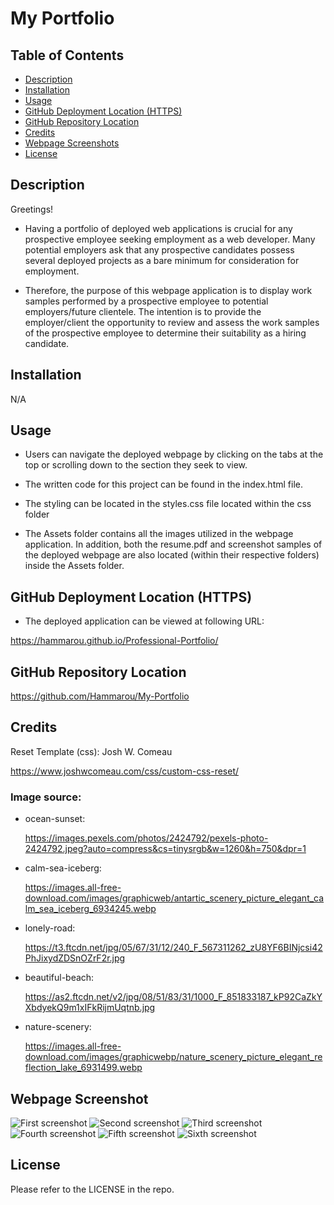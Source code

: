# My Portfolio


## Table of Contents

- [Description](#description)
- [Installation](#installation)
- [Usage](#usage)
- [GitHub Deployment Location (HTTPS)](#github-deployment-location-https)
- [GitHub Repository Location](#github-repository-location)
- [Credits](#credits)
- [Webpage Screenshots](#webpage-screenshots)
- [License](#license)

  
## Description

Greetings! 

- Having a portfolio of deployed web applications is crucial for any prospective employee seeking employment as a web developer. Many potential employers ask that any prospective candidates possess several deployed projects as a bare minimum for consideration for employment.

- Therefore, the purpose of this webpage application is to display work samples performed by a prospective employee to potential employers/future clientele. The intention is to provide the employer/client the opportunity to review and assess the work samples of the prospective employee to determine their suitability as a hiring candidate.


## Installation

N/A


## Usage

- Users can navigate the deployed webpage by clicking on the tabs at the top or scrolling down to the section they seek to view. 

- The written code for this project can be found in the index.html file.

- The styling can be located in the styles.css file located within the css folder

- The Assets folder contains all the images utilized in the webpage application. In addition, both the resume.pdf and screenshot samples of the deployed webpage are also located (within their respective folders) inside the Assets folder.


## GitHub Deployment Location (HTTPS)

- The deployed application can be viewed at following URL:

https://hammarou.github.io/Professional-Portfolio/


## GitHub Repository Location

https://github.com/Hammarou/My-Portfolio


## Credits

Reset Template (css): Josh W. Comeau
 
 https://www.joshwcomeau.com/css/custom-css-reset/

### Image source:

* ocean-sunset:  

  https://images.pexels.com/photos/2424792/pexels-photo-2424792.jpeg?auto=compress&cs=tinysrgb&w=1260&h=750&dpr=1


* calm-sea-iceberg: 

  https://images.all-free-download.com/images/graphicweb/antartic_scenery_picture_elegant_calm_sea_iceberg_6934245.webp


* lonely-road: 

  https://t3.ftcdn.net/jpg/05/67/31/12/240_F_567311262_zU8YF6BINjcsi42PhJixydZDSnOZrF2r.jpg


* beautiful-beach: 

  https://as2.ftcdn.net/v2/jpg/08/51/83/31/1000_F_851833187_kP92CaZkYXbdyekQ9m1xIFkRijmUqtnb.jpg


* nature-scenery: 

  https://images.all-free-download.com/images/graphicwebp/nature_scenery_picture_elegant_reflection_lake_6931499.webp 


## Webpage Screenshot

![](/Assets/screenshots/screenshot1.png "First screenshot")
![](/Assets/screenshots/screenshot2.png "Second screenshot")
![](/Assets/screenshots/screenshot3.png "Third screenshot")
![](/Assets/screenshots/screenshot4.png "Fourth screenshot")
![](/Assets/screenshots/screenshot5.png "Fifth screenshot")
![](/Assets/screenshots/screenshot6.png "Sixth screenshot")

## License

Please refer to the LICENSE in the repo.
